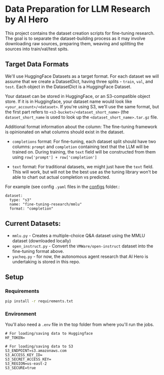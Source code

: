 # Data Preparation for LLM Research by AI Hero

This project contains the dataset creation scripts for fine-tuning research. The goal is to separate the dataset-building process as it may involve downloading raw sources, preparing them, weaving and splitting the sources into train/val/test spits.

## Target Data Formats
We'll use HuggingFace Datasets as a target format. For each dataset we will assume that we create a DatasetDict, having three splits - `train`, `val`, and `test`. Each object in the DatasetDict is a HuggingFace Dataset.

Your dataset can be stored in HuggingFace, or an S3-compatible object store. If it is in Huggingface, your dataset name would look like `<your_account>/<dataset>`. If you're using S3, we'll use the same format, but the first part refers to `<s3-bucket>/<dataset_short_name>` (the `dataset_short_name` is used to look up the `<dataset_short_name>.tar.gz` file. 

Additional format information about the column: 
The fine-tuning framework is opinionated on what columns should exist in the dataset. 

- `completions` format: For fine-tuning, each dataset split should have two columns: `prompt` and `completion` containing text that the LLM will be trained on. During training, the `text` field will be constructed from them using `row['prompt'] + row['completion']` 

- `text` format:  For traditional datasets, we might just have the `text` field. This will work, but will not be the best use as the tuning library won't be able to chart out actual completion vs predicted. 

For example (see config `.yaml` files in the [configs](https://github.com/ai-hero/llm-research-orchestration/tree/main/k8s/configs) folder.:
```
dataset:
  type: "s3"
  name: "fine-tuning-research/mmlu"
  format: "completion"
```

## Current Datasets:
- `mmlu.py` - Creates a multiple-choice Q&A dataset using the MMLU dataset (downloaded locally) 
- `open_instruct.py` - Convert the `VMWare/open-instruct` dataset into the fine-tuning format above.
- `yacheq.py` - for now, the autonomous agent research that AI Hero is undertaking is stored in this repo.

## Setup

### Requirements
```sh
pip install -r requirements.txt
```

### Environment
You'll also need a `.env` file in the top folder from where you'll run the jobs.

```
# For loading/saving data to Huggingface
HF_TOKEN=

# For loading/saving data to S3
S3_ENDPOINT=s3.amazonaws.com
S3_ACCESS_KEY_ID=
S3_SECRET_ACCESS_KEY=
S3_REGION=us-east-2
S3_SECURE=true
```
